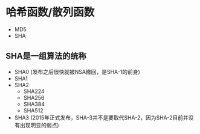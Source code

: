 # 哈希函数/散列函数

- MD5
- SHA

## SHA是一组算法的统称

- SHA0 (发布之后很快就被NSA撤回，是SHA-1的前身)
- SHA1
- SHA2
    - SHA224
    - SHA256
    - SHA384
    - SHA512
- SHA3 (2015年正式发布，SHA-3并不是要取代SHA-2，因为SHA-2目前并没有出现明显的弱点)
